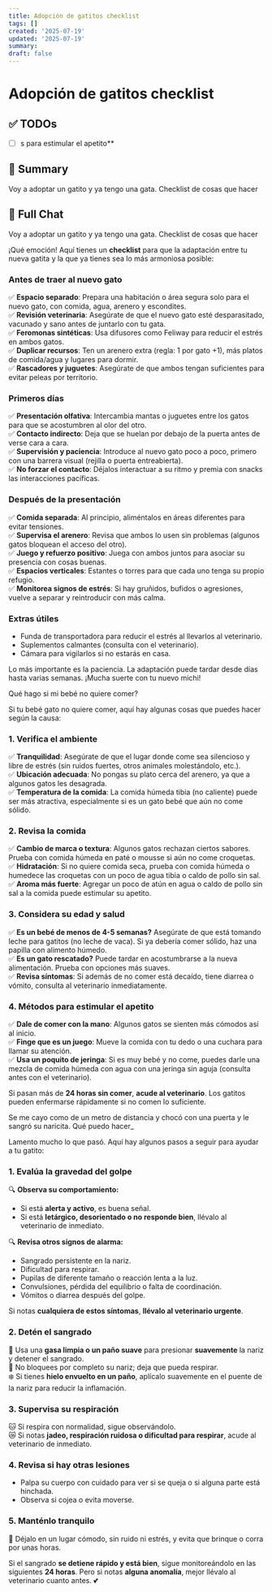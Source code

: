 ```yaml
---
title: Adopción de gatitos checklist
tags: []
created: '2025-07-19'
updated: '2025-07-19'
summary:
draft: false
---
```


# Adopción de gatitos checklist

## ✅ TODOs
- [ ] s para estimular el apetito**

## 📌 Summary
Voy a adoptar un gatito y ya tengo una gata. Checklist de cosas que hacer

## 🧠 Full Chat


Voy a adoptar un gatito y ya tengo una gata. Checklist de cosas que hacer



¡Qué emoción! Aquí tienes un **checklist** para que la adaptación entre tu nueva gatita y la que ya tienes sea lo más armoniosa posible:  

### **Antes de traer al nuevo gato**  
✅ **Espacio separado**: Prepara una habitación o área segura solo para el nuevo gato, con comida, agua, arenero y escondites.  
✅ **Revisión veterinaria**: Asegúrate de que el nuevo gato esté desparasitado, vacunado y sano antes de juntarlo con tu gata.  
✅ **Feromonas sintéticas**: Usa difusores como Feliway para reducir el estrés en ambos gatos.  
✅ **Duplicar recursos**: Ten un arenero extra (regla: 1 por gato +1), más platos de comida/agua y lugares para dormir.  
✅ **Rascadores y juguetes**: Asegúrate de que ambos tengan suficientes para evitar peleas por territorio.  

### **Primeros días**  
✅ **Presentación olfativa**: Intercambia mantas o juguetes entre los gatos para que se acostumbren al olor del otro.  
✅ **Contacto indirecto**: Deja que se huelan por debajo de la puerta antes de verse cara a cara.  
✅ **Supervisión y paciencia**: Introduce al nuevo gato poco a poco, primero con una barrera visual (rejilla o puerta entreabierta).  
✅ **No forzar el contacto**: Déjalos interactuar a su ritmo y premia con snacks las interacciones pacíficas.  

### **Después de la presentación**  
✅ **Comida separada**: Al principio, aliméntalos en áreas diferentes para evitar tensiones.  
✅ **Supervisa el arenero**: Revisa que ambos lo usen sin problemas (algunos gatos bloquean el acceso del otro).  
✅ **Juego y refuerzo positivo**: Juega con ambos juntos para asociar su presencia con cosas buenas.  
✅ **Espacios verticales**: Estantes o torres para que cada uno tenga su propio refugio.  
✅ **Monitorea signos de estrés**: Si hay gruñidos, bufidos o agresiones, vuelve a separar y reintroducir con más calma.  

### **Extras útiles**  
- Funda de transportadora para reducir el estrés al llevarlos al veterinario.  
- Suplementos calmantes (consulta con el veterinario).  
- Cámara para vigilarlos si no estarás en casa.  

Lo más importante es la paciencia. La adaptación puede tardar desde días hasta varias semanas. ¡Mucha suerte con tu nuevo michi!

Qué hago si mi bebé no quiere comer?



Si tu bebé gato no quiere comer, aquí hay algunas cosas que puedes hacer según la causa:  

### **1. Verifica el ambiente**  
✅ **Tranquilidad**: Asegúrate de que el lugar donde come sea silencioso y libre de estrés (sin ruidos fuertes, otros animales molestándolo, etc.).  
✅ **Ubicación adecuada**: No pongas su plato cerca del arenero, ya que a algunos gatos les desagrada.  
✅ **Temperatura de la comida**: La comida húmeda tibia (no caliente) puede ser más atractiva, especialmente si es un gato bebé que aún no come sólido.  

### **2. Revisa la comida**  
✅ **Cambio de marca o textura**: Algunos gatos rechazan ciertos sabores. Prueba con comida húmeda en paté o mousse si aún no come croquetas.  
✅ **Hidratación**: Si no quiere comida seca, prueba con comida húmeda o humedece las croquetas con un poco de agua tibia o caldo de pollo sin sal.  
✅ **Aroma más fuerte**: Agregar un poco de atún en agua o caldo de pollo sin sal a la comida puede estimular su apetito.  

### **3. Considera su edad y salud**  
✅ **Es un bebé de menos de 4-5 semanas?** Asegúrate de que está tomando leche para gatitos (no leche de vaca). Si ya debería comer sólido, haz una papilla con alimento húmedo.  
✅ **Es un gato rescatado?** Puede tardar en acostumbrarse a la nueva alimentación. Prueba con opciones más suaves.  
✅ **Revisa síntomas**: Si además de no comer está decaído, tiene diarrea o vómito, consulta al veterinario inmediatamente.  

### **4. Métodos para estimular el apetito**  
✅ **Dale de comer con la mano**: Algunos gatos se sienten más cómodos así al inicio.  
✅ **Finge que es un juego**: Mueve la comida con tu dedo o una cuchara para llamar su atención.  
✅ **Usa un poquito de jeringa**: Si es muy bebé y no come, puedes darle una mezcla de comida húmeda con agua con una jeringa sin aguja (consulta antes con el veterinario).  

Si pasan más de **24 horas sin comer**, **acude al veterinario**. Los gatitos pueden enfermarse rápidamente si no comen lo suficiente.

Se me cayo como de un metro de distancia y chocó con una puerta y le sangró su naricita. Qué puedo hacer_

Lamento mucho lo que pasó. Aquí hay algunos pasos a seguir para ayudar a tu gatito:  

### **1. Evalúa la gravedad del golpe**  
🔍 **Observa su comportamiento:**  
- Si está **alerta y activo**, es buena señal.  
- Si está **letárgico, desorientado o no responde bien**, llévalo al veterinario de inmediato.  

🔍 **Revisa otros signos de alarma:**  
- Sangrado persistente en la nariz.  
- Dificultad para respirar.  
- Pupilas de diferente tamaño o reacción lenta a la luz.  
- Convulsiones, pérdida del equilibrio o falta de coordinación.  
- Vómitos o diarrea después del golpe.  

Si notas **cualquiera de estos síntomas**, **llévalo al veterinario urgente**.  

### **2. Detén el sangrado**  
💉 Usa una **gasa limpia o un paño suave** para presionar **suavemente** la nariz y detener el sangrado.  
💨 No bloquees por completo su nariz; deja que pueda respirar.  
❄️ Si tienes **hielo envuelto en un paño**, aplícalo suavemente en el puente de la nariz para reducir la inflamación.  

### **3. Supervisa su respiración**  
🐱 Si respira con normalidad, sigue observándolo.  
😿 Si notas **jadeo, respiración ruidosa o dificultad para respirar**, acude al veterinario de inmediato.  

### **4. Revisa si hay otras lesiones**  
- Palpa su cuerpo con cuidado para ver si se queja o si alguna parte está hinchada.  
- Observa si cojea o evita moverse.  

### **5. Manténlo tranquilo**  
🏡 Déjalo en un lugar cómodo, sin ruido ni estrés, y evita que brinque o corra por unas horas.  

Si el sangrado **se detiene rápido y está bien**, sigue monitoreándolo en las siguientes **24 horas**. Pero si notas **alguna anomalía**, mejor llévalo al veterinario cuanto antes. 💕